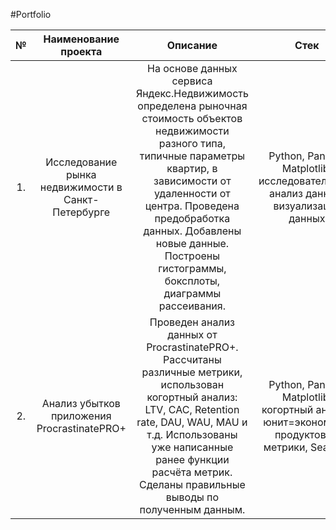 #Portfolio

<table>
    <thead>
        <tr>
            <th>№</th>
            <th>Наименование проекта</th>
            <th>Описание</th>
            <th>Стек</th>
        </tr>
    </thead>
    <tbody>
        <tr>
            <td rowspan=1 align="center">1.</td>
            <td rowspan=1 align="center">Исследование рынка недвижимости в Санкт-Петербурге</td>
            <td rowspan=1 align="center">На основе данных сервиса Яндекс.Недвижимость определена рыночная стоимость
объектов недвижимости разного типа, типичные параметры квартир, в зависимости от
удаленности от центра. Проведена предобработка данных. Добавлены новые данные.
Построены гистограммы, боксплоты, диаграммы рассеивания.</td>
            <td rowspan=1 align="center">Python, Pandas, Matplotlib, исследовательский анализ данных, визуализация данных</td>
        </tr>
        <tr>
            <td rowspan=1 align="center">2.</td>
            <td rowspan=1 align="center">Анализ убытков приложения ProcrastinatePRO+</td>
            <td rowspan=1 align="center">Проведен анализ данных от ProcrastinatePRO+.
Рассчитаны различные метрики, использован когортный анализ: LTV, CAC, Retention rate, DAU, WAU, MAU и т.д. Использованы уже написанные ранее функции расчёта метрик. Сделаны правильные выводы по полученным данным.</td>
            <td rowspan=1 align="center">Python, Pandas, Matplotlib, когортный анализ, юнит=экономика, продуктовые метрики, Seaborn</td>
        </tr>
    </tbody>
</table>
